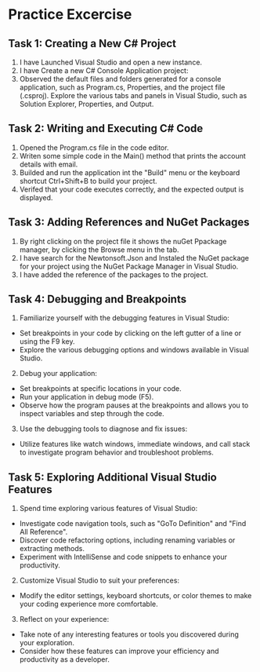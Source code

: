 # Practice Excercise
## Task 1: Creating a New C# Project

1. I have Launched Visual Studio and open a new instance.
2. I have Create a new C# Console Application project:<br>
3. Observed the default files and folders generated for a console application, such as Program.cs, Properties, and the project file (.csproj). Explore the various tabs and panels in Visual Studio, such as Solution Explorer, Properties, and Output.

## Task 2: Writing and Executing C# Code

1. Opened the Program.cs file in the code editor.
2. Writen some simple code in the Main() method that prints the account details with email.
3. Builded and run the application int the "Build" menu or the keyboard shortcut Ctrl+Shift+B to build your project.
4. Verifed that your code executes correctly, and the expected output is displayed.

## Task 3: Adding References and NuGet Packages

1. By right clicking on the project file it shows the nuGet Ppackage manager, by clicking the Browse menu in the tab.
2. I have search for the Newtonsoft.Json and Instaled the NuGet package for your project using the NuGet Package Manager in Visual Studio.
3. I have added the reference of the packages to the project.

## Task 4: Debugging and Breakpoints

1. Familiarize yourself with the debugging features in Visual Studio:
- Set breakpoints in your code by clicking on the left gutter of a line or using the F9 key.
- Explore the various debugging options and windows available in Visual Studio.
2. Debug your application:
- Set breakpoints at specific locations in your code.
- Run your application in debug mode (F5).
- Observe how the program pauses at the breakpoints and allows you to inspect variables and step through the code.
3. Use the debugging tools to diagnose and fix issues:
- Utilize features like watch windows, immediate windows, and call stack to investigate program behavior and troubleshoot problems.

## Task 5: Exploring Additional Visual Studio Features
1. Spend time exploring various features of Visual Studio:
- Investigate code navigation tools, such as "GoTo Definition" and "Find All Reference".
- Discover code refactoring options, including renaming variables or extracting methods.
- Experiment with IntelliSense and code snippets to enhance your productivity.
2. Customize Visual Studio to suit your preferences:
- Modify the editor settings, keyboard shortcuts, or color themes to make your coding experience more comfortable.
3. Reflect on your experience:<br>
- Take note of any interesting features or tools you discovered during your exploration.<br>
- Consider how these features can improve your efficiency and
productivity as a developer.
